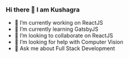 ### Hi there 👋 I am Kushagra

<!--
**defalt18/defalt18** is a ✨ _special_ ✨ repository because its `README.md` (this file) appears on your GitHub profile.
-->

- 🔭 I’m currently working on ReactJS
- 🌱 I’m currently learning GatsbyJS
- 👯 I’m looking to collaborate on ReactJS
- 🤔 I’m looking for help with Computer Vision
- 💬 Ask me about Full Stack Development
<!--
- 📫 How to reach me: 
- 😄 Pronouns: ...
- ⚡ Fun fact: ...
-->
